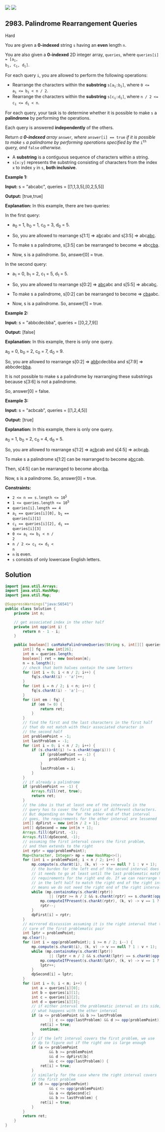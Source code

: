 [![](https://img.shields.io/github/stars/javadev/LeetCode-in-Java?label=Stars&style=flat-square)](https://github.com/javadev/LeetCode-in-Java)
[![](https://img.shields.io/github/forks/javadev/LeetCode-in-Java?label=Fork%20me%20on%20GitHub%20&style=flat-square)](https://github.com/javadev/LeetCode-in-Java/fork)

## 2983\. Palindrome Rearrangement Queries

Hard

You are given a **0-indexed** string `s` having an **even** length `n`.

You are also given a **0-indexed** 2D integer array, `queries`, where <code>queries[i] = [a<sub>i</sub>, b<sub>i</sub>, c<sub>i</sub>, d<sub>i</sub>]</code>.

For each query `i`, you are allowed to perform the following operations:

*   Rearrange the characters within the **substring** <code>s[a<sub>i</sub>:b<sub>i</sub>]</code>, where <code>0 <= a<sub>i</sub> <= b<sub>i</sub> < n / 2</code>.
*   Rearrange the characters within the **substring** <code>s[c<sub>i</sub>:d<sub>i</sub>]</code>, where <code>n / 2 <= c<sub>i</sub> <= d<sub>i</sub> < n</code>.

For each query, your task is to determine whether it is possible to make `s` a **palindrome** by performing the operations.

Each query is answered **independently** of the others.

Return _a **0-indexed** array_ `answer`_, where_ `answer[i] == true` _if it is possible to make_ `s` _a palindrome by performing operations specified by the_ <code>i<sup>th</sup></code> _query, and_ `false` _otherwise._

*   A **substring** is a contiguous sequence of characters within a string.
*   `s[x:y]` represents the substring consisting of characters from the index `x` to index `y` in `s`, **both inclusive**.

**Example 1:**

**Input:** s = "abcabc", queries = \[\[1,1,3,5],[0,2,5,5]]

**Output:** [true,true]

**Explanation:** In this example, there are two queries:

In the first query:

- a<sub>0</sub> = 1, b<sub>0</sub> = 1, c<sub>0</sub> = 3, d<sub>0</sub> = 5.

- So, you are allowed to rearrange s[1:1] => a<ins>b</ins>cabc and s[3:5] => abc<ins>abc</ins>.

- To make s a palindrome, s[3:5] can be rearranged to become => abc<ins>cba</ins>.

- Now, s is a palindrome. So, answer[0] = true.

In the second query:

- a<sub>1</sub> = 0, b<sub>1</sub> = 2, c<sub>1</sub> = 5, d<sub>1</sub> = 5.

- So, you are allowed to rearrange s[0:2] => <ins>abc</ins>abc and s[5:5] => abcab<ins>c</ins>.

- To make s a palindrome, s[0:2] can be rearranged to become => <ins>cba</ins>abc.

- Now, s is a palindrome. So, answer[1] = true. 

**Example 2:**

**Input:** s = "abbcdecbba", queries = \[\[0,2,7,9]]

**Output:** [false]

**Explanation:** In this example, there is only one query.

a<sub>0</sub> = 0, b<sub>0</sub> = 2, c<sub>0</sub> = 7, d<sub>0</sub> = 9.

So, you are allowed to rearrange s[0:2] => <ins>abb</ins>cdecbba and s[7:9] => abbcdec<ins>bba</ins>.

It is not possible to make s a palindrome by rearranging these substrings because s[3:6] is not a palindrome.

So, answer[0] = false.

**Example 3:**

**Input:** s = "acbcab", queries = \[\[1,2,4,5]]

**Output:** [true]

**Explanation:** In this example, there is only one query.

a<sub>0</sub> = 1, b<sub>0</sub> = 2, c<sub>0</sub> = 4, d<sub>0</sub> = 5.

So, you are allowed to rearrange s[1:2] => a<ins>cb</ins>cab and s[4:5] => acbc<ins>ab</ins>.

To make s a palindrome s[1:2] can be rearranged to become a<ins>bc</ins>cab.

Then, s[4:5] can be rearranged to become abcc<ins>ba</ins>.

Now, s is a palindrome. So, answer[0] = true.

**Constraints:**

*   <code>2 <= n == s.length <= 10<sup>5</sup></code>
*   <code>1 <= queries.length <= 10<sup>5</sup></code>
*   `queries[i].length == 4`
*   <code>a<sub>i</sub> == queries[i][0], b<sub>i</sub> == queries[i][1]</code>
*   <code>c<sub>i</sub> == queries[i][2], d<sub>i</sub> == queries[i][3]</code>
*   <code>0 <= a<sub>i</sub> <= b<sub>i</sub> < n / 2</code>
*   <code>n / 2 <= c<sub>i</sub> <= d<sub>i</sub> < n</code>
*   `n` is even.
*   `s` consists of only lowercase English letters.

## Solution

```java
import java.util.Arrays;
import java.util.HashMap;
import java.util.Map;

@SuppressWarnings("java:S6541")
public class Solution {
    private int n;

    // get associated index in the other half
    private int opp(int i) {
        return n - 1 - i;
    }

    public boolean[] canMakePalindromeQueries(String s, int[][] queries) {
        int[] fq = new int[26];
        int m = queries.length;
        boolean[] ret = new boolean[m];
        n = s.length();
        // check that both halves contain the same letters
        for (int i = 0; i < n / 2; i++) {
            fq[s.charAt(i) - 'a']++;
        }
        for (int i = n / 2; i < n; i++) {
            fq[s.charAt(i) - 'a']--;
        }
        for (int em : fq) {
            if (em != 0) {
                return ret;
            }
        }
        // find the first and the last characters in the first half
        // that do not match with their associated character in
        // the second half
        int problemPoint = -1;
        int lastProblem = -1;
        for (int i = 0; i < n / 2; i++) {
            if (s.charAt(i) != s.charAt(opp(i))) {
                if (problemPoint == -1) {
                    problemPoint = i;
                }
                lastProblem = i;
            }
        }
        // if already a palindrome
        if (problemPoint == -1) {
            Arrays.fill(ret, true);
            return ret;
        }
        // the idea is that at least one of the intervals in the
        // query has to cover the first pair of different characters.
        // But depending on how far the other end of that interval
        // goes, the requirements for the other interval are lessened
        int[] dpFirst = new int[n / 2 + 1];
        int[] dpSecond = new int[n + 1];
        Arrays.fill(dpFirst, -1);
        Arrays.fill(dpSecond, -1);
        // assuming the first interval covers the first problem,
        // and then extends to the right
        int rptr = opp(problemPoint);
        Map<Character, Integer> mp = new HashMap<>();
        for (int i = problemPoint; i < n / 2; i++) {
            mp.compute(s.charAt(i), (k, v) -> v == null ? 1 : v + 1);
            // the burden for the left end of the second interval does not change;
            // it needs to go at least until the last problematic match. But the
            // requirements for the right end do. If we can rearrange the characters
            // in the left half to match the right end of the right interval, this
            // means we do not need the right end of the right interval to go too far
            while (mp.containsKey(s.charAt(rptr))
                    || (rptr >= n / 2 && s.charAt(rptr) == s.charAt(opp(rptr)) && mp.size() == 0)) {
                mp.computeIfPresent(s.charAt(rptr), (k, v) -> v == 1 ? null : v - 1);
                rptr--;
            }
            dpFirst[i] = rptr;
        }
        // mirrored discussion assuming it is the right interval that takes
        // care of the first problematic pair
        int lptr = problemPoint;
        mp.clear();
        for (int i = opp(problemPoint); i >= n / 2; i--) {
            mp.compute(s.charAt(i), (k, v) -> v == null ? 1 : v + 1);
            while (mp.containsKey(s.charAt(lptr))
                    || (lptr < n / 2 && s.charAt(lptr) == s.charAt(opp(lptr)) && mp.size() == 0)) {
                mp.computeIfPresent(s.charAt(lptr), (k, v) -> v == 1 ? null : v - 1);
                lptr++;
            }
            dpSecond[i] = lptr;
        }
        for (int i = 0; i < m; i++) {
            int a = queries[i][0];
            int b = queries[i][1];
            int c = queries[i][2];
            int d = queries[i][3];
            // if either interval the problematic interval on its side, it does not matter
            // what happens with the other interval
            if (a <= problemPoint && b >= lastProblem
                    || c <= opp(lastProblem) && d >= opp(problemPoint)) {
                ret[i] = true;
                continue;
            }
            // if the left interval covers the first problem, we use
            // dp to figure out if the right one is large enough
            if (a <= problemPoint
                    && b >= problemPoint
                    && d >= dpFirst[b]
                    && c <= opp(lastProblem)) {
                ret[i] = true;
            }
            // similarly for the case where the right interval covers
            // the first problem
            if (d >= opp(problemPoint)
                    && c <= opp(problemPoint)
                    && a <= dpSecond[c]
                    && b >= lastProblem) {
                ret[i] = true;
            }
        }
        return ret;
    }
}
```